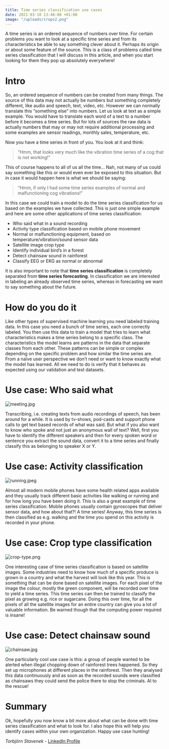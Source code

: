 ```yaml
---
title: Time series classification use cases
date: 2021-03-10 13:48:00 +01:00
image: "/uploads/crops2.png"
---
```


A time series is an ordered sequence of numbers over time. For certain problems you want to  look at a specific time series and from its characteristics be able to say something clever about it. Perhaps its origin or about some feature of the source. This is a class of problems called time series classification that I will discuss in this article, and when you start looking for them they pop up absolutely everywhere! 


# Intro
So, an ordered sequence of numbers can be created from many things. The source of this data may not actually be numbers but something completely different, like audio and speech, text, video, etc. However we can normally translate this “something else” into numbers. Let us look at text as a simple example. You would have to translate each word of a text to a number before it becomes a time series. But for lots of sources the raw data is actually numbers that may or may not require additional processing and some examples are sensor readings, monthly sales, temperature, etc. 

Now you have a time series in front of you. You look at it and think:

> “Hmm, that looks very much like the vibration time series of a cog that is not working!”

This of course happens to all of us all the time… Nah, not many of us could say something like this or would even ever be exposed to this situation. But in case it would happen here is what we should be saying:

> “Hmm, if only I had some time series examples of normal and malfunctioning cog vibrations!” 

In this case we could train a model to do the time series classification for us based on the examples we have collected. This is just one simple example and here are some other applications of time series classification:

* Who said what in a sound recording
* Activity type classification based on mobile phone movement
* Normal or malfunctioning equipment, based on temperature/vibration/sound sensor data
* Satellite image crop type 
* Identify individual bird’s in a forest
* Detect chainsaw sound in rainforest
* Classify EEG or EKG as normal or abnormal

It is also important to note that **time series classification** is completely separated from **time series forecasting**. In classification we are interested in labeling an already observed time series, whereas in forecasting we want to say something about the future.

# How do you do it
Like other types of supervised machine learning you need labeled training data. In this case you need a bunch of time series, each one correctly labeled. You then use this data to train a model that tries to learn what characteristics makes a time series belong to a specific class. The characteristics the model learns are patterns in the data that separate classes from each other. These patterns can be simple or complex depending on the specific problem and how similar the time series are. From a naïve user perspective we don’t need or want to know exactly what the model has learned. All we need to do is verify that it behaves as expected using our validation and test datasets.

# Use case: Who said what

![meeting.jpg](/uploads/meeting.jpg)

Transcribing, i.e. creating texts from audio recordings of speech, has been around for a while. It is used by tv-shows, pod-casts and support phone calls to get text based records of what was said. But what if you also want to know who spoke and not just an anonymous wall of text? Well, first you have to identify the different speakers and then for every spoken word or sentence you extract the sound data, convert it to a time series and finally classify this as belonging to speaker X or Y.

# Use case: Activity classification

![running.jpeg](/uploads/running.jpeg)

Almost all modern mobile phones have some health related apps available and they usually track different basic activities like walking or running and for how long you have been doing it. This is also a great example of time series classification. Mobile phones usually contain gyroscopes that deliver sensor data, and how about that?! A time series! Anyway, this time series is then classified as e.g. walking and the time you spend on this activity is recorded in your phone. 

# Use case: Crop type classification

![crop-type.png](/uploads/crop-type.png)

One interesting case of time series classification is based on satellite images. Some industries need to know how much of a specific produce is grown in a country and what the harvest will look like this year. This is something that can be done based on satellite images. For each pixel of the image the colour, mostly the green component, will be recorded over time to yield a time series. This time series can then be trained to classify the pixel as growing e.g. rice or sugarcane. Doing this over time, for all the pixels of all the satellite images for an entire country can give you a lot of valuable information. Be warned though that the computing power required is insane!

# Use case: Detect chainsaw sound

![chainsaw.jpg](/uploads/chainsaw.jpg)

One particularly cool use case is this: a group of people wanted to be alerted when illegal chopping down of rainforest trees happened. So they set up microphones at different places in the rainforest. Then they analysed this data continuously and as soon as the recorded sounds were classified as chainsaws they could send the police there to stop the criminals. AI to the rescue!


# Summary

Ok, hopefully you now know a bit more about what can be done with time series classification and what to look for.  I also hope this will help you identify cases within your own organization. Happy use case hunting!


*Torbjörn Stavenek* - 
[LinkedIn Profile](https://www.linkedin.com/in/tstavenek/)

